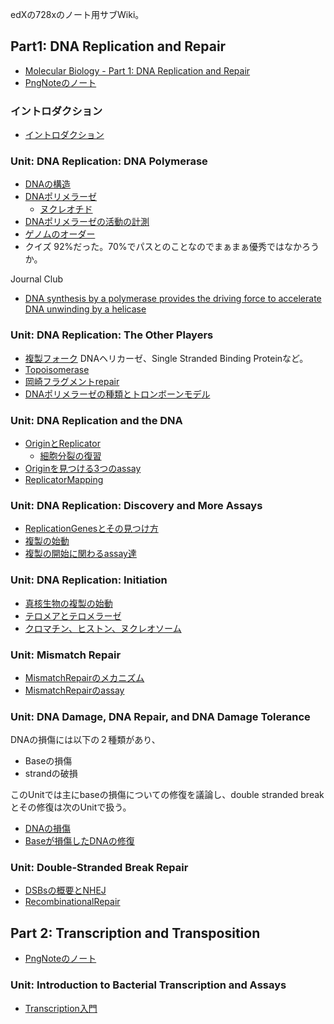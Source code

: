 edXの728xのノート用サブWiki。


## Part1: DNA Replication and Repair

- [Molecular Biology - Part 1: DNA Replication and Repair](https://www.edx.org/course/molecular-biology-part-1-dna-replication-and-repair)
- [PngNoteのノート](https://karino2.github.io/ImageGallery/MolecularBiology728x.html)

### イントロダクション

- [イントロダクション](イントロダクション.md)

### Unit: DNA Replication: DNA Polymerase

- [DNAの構造](DNAの構造.md)
- [DNAポリメラーゼ](DNAポリメラーゼ.md)
  - [ヌクレオチド](ヌクレオチド.md)
- [DNAポリメラーゼの活動の計測](DNAポリメラーゼの活動の計測.md)
- [ゲノムのオーダー](ゲノムのオーダー.md)
- クイズ 92%だった。70%でパスとのことなのでまぁまぁ優秀ではなかろうか。

 Journal Club
- [DNA synthesis by a polymerase provides the driving force to accelerate DNA unwinding by a helicase](https://www.ncbi.nlm.nih.gov/pmc/articles/PMC1563444/)

### Unit: DNA Replication: The Other Players

- [複製フォーク](複製フォーク.md)  DNAヘリカーゼ、Single Stranded Binding Proteinなど。
- [Topoisomerase](Topoisomerase.md)
- [岡崎フラグメントrepair](岡崎フラグメントrepair.md)
- [DNAポリメラーゼの種類とトロンボーンモデル](DNAポリメラーゼの種類とトロンボーンモデル.md)

### Unit: DNA Replication and the DNA

- [OriginとReplicator](OriginとReplicator.md)
  - [細胞分裂の復習](細胞分裂の復習.md)
- [Originを見つける3つのassay](Originを見つける3つのassay.md)
- [ReplicatorMapping](ReplicatorMapping.md)

### Unit: DNA Replication: Discovery and More Assays

- [ReplicationGenesとその見つけ方](ReplicationGenesとその見つけ方.md)
- [複製の始動](複製の始動.md)
- [複製の開始に関わるassay達](複製の開始に関わるassay達.md)

### Unit: DNA Replication: Initiation

- [真核生物の複製の始動](真核生物の複製の始動.md)
- [テロメアとテロメラーゼ](テロメアとテロメラーゼ.md)
- [クロマチン、ヒストン、ヌクレオソーム](クロマチン、ヒストン、ヌクレオソーム.md)

### Unit: Mismatch Repair

- [MismatchRepairのメカニズム](MismatchRepairのメカニズム.md)
- [MismatchRepairのassay](MismatchRepairのassay.md)

### Unit: DNA Damage, DNA Repair, and DNA Damage Tolerance

DNAの損傷には以下の２種類があり、

- Baseの損傷
- strandの破損

このUnitでは主にbaseの損傷についての修復を議論し、double stranded breakとその修復は次のUnitで扱う。

- [DNAの損傷](DNAの損傷.md)
- [Baseが損傷したDNAの修復](Baseが損傷したDNAの修復.md)

### Unit: Double-Stranded Break Repair

- [DSBsの概要とNHEJ](DSBsの概要とNHEJ.md)
- [RecombinationalRepair](RecombinationalRepair.md)

## Part 2: Transcription and Transposition

- [PngNoteのノート](https://karino2.github.io/ImageGallery/MolecularBiology728x2.html#lg=1&slide=0)

### Unit:  Introduction to Bacterial Transcription and Assays

- [Transcription入門](Transcription入門.md)
